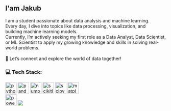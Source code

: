 <h2 align="left">I'am Jakub</h2>
I am a student passionate about data analysis and machine learning. <br>
Every day, I dive into topics like data processing, visualization, and <br>
building machine learning models. <br>Currently, I’m actively seeking my first role as a Data Analyst, Data Scientist, <br>
or ML Scientist to apply my growing knowledge and skills in solving real-world problems.<br><br>
🌟 Let’s connect and explore the world of data together!


### 💻 Tech Stack:
<div align="left">
  <img src="https://cdn.jsdelivr.net/gh/devicons/devicon/icons/python/python-original.svg" height="35" alt="python logo"  />
  <img src="https://img.shields.io/badge/pandas-150458?logo=pandas&logoColor=white&style=for-the-badge" height="35" alt="pandas logo"  />
  <img src="https://img.shields.io/badge/NumPy-013243?logo=numpy&logoColor=white&style=for-the-badge" height="35" alt="numpy logo"  />
  <img src="https://img.shields.io/badge/scikit--learn-%23F7931E.svg?style=for-the-badge&logo=scikit-learn&logoColor=white" height="35" alt="scikitlearn logo"  />
  <img src="https://img.shields.io/badge/SciPy-%230C55A5.svg?style=for-the-badge&logo=scipy&logoColor=%white" height="35" alt="scipy logo"  /> 
  <img src="https://img.shields.io/badge/Matplotlib-%23ffffff.svg?style=for-the-badge&logo=Matplotlib&logoColor=black" height="35" alt="matplotlib logo"  /> 
  <br>
  <img src="https://upload.wikimedia.org/wikipedia/commons/c/cf/New_Power_BI_Logo.svg" height="35" alt="powerbi logo"  />
  <img src="https://skillicons.dev/icons?i=mysql,aws,azure,git,docker" />
</div>

###

###


###

<br clear="both">


###
